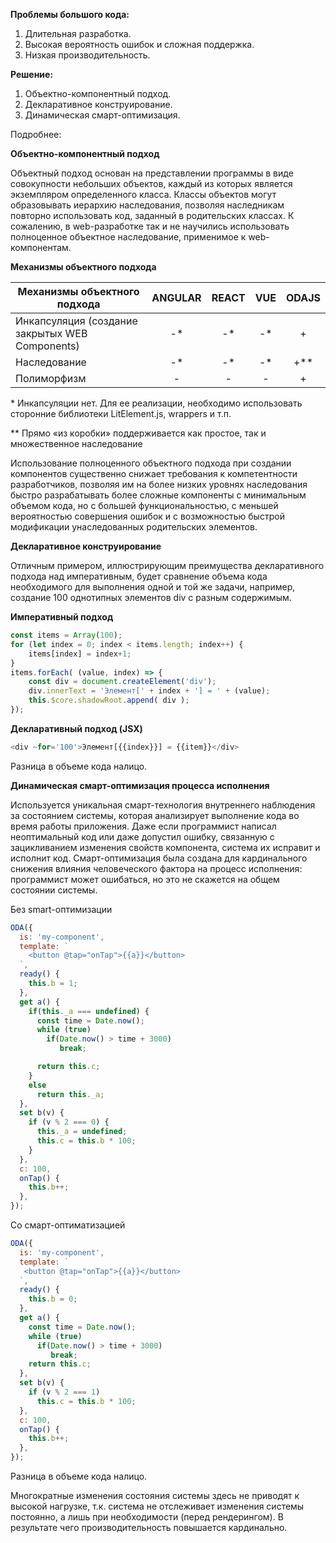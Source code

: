 **Проблемы большого кода:**

1. Длительная разработка.
1. Высокая вероятность ошибок и сложная поддержка.
1. Низкая производительность.

**Решение:**

1. Объектно-компонентный подход.
1. Декларативное конструирование.
1. Динамическая смарт-оптимизация.

Подробнее:

**Объектно-компонентный подход**

Объектный подход основан на представлении программы в виде совокупности небольших объектов, каждый из которых является экземпляром определенного класса. Классы объектов могут образовывать иерархию наследования, позволяя наследникам повторно использовать код, заданный в родительских классах. К сожалению, в web-разработке так и не научились использовать полноценное объектное наследование, применимое к web-компонентам.

**Механизмы объектного подхода**

Механизмы объектного подхода |ANGULAR | REACT | VUE | ODAJS
--|:--:|:--:|:--:|:--:
Инкапсуляция (создание закрытых WEB Components)| -* | -* | -* | +
Наследование| -* | -* | -* | +**
Полиморфизм | - | - | - | +

\* Инкапсуляции нет. Для ее реализации, необходимо использовать сторонние библиотеки LitElement.js, wrappers и т.п.

\*\* Прямо «из коробки» поддерживается как простое, так и множественное наследование

Использование полноценного объектного подхода при создании компонентов существенно снижает требования к компетентности разработчиков, позволяя им на более низких уровнях наследования быстро разрабатывать более сложные компоненты с минимальным объемом кода, но с большей функциональностью, с меньшей вероятностью совершения ошибок и с возможностью быстрой модификации унаследованных родительских элементов.

**Декларативное конструирование**

Отличным примером, иллюстрирующим преимущества декларативного подхода над императивным, будет сравнение объема кода необходимого для выполнения одной и той же задачи, например, создание 100 однотипных элементов div с разным содержимым.

**Императивный подход**

```javascript
const items = Array(100);
for (let index = 0; index < items.length; index++) {
    items[index] = index+1;
}
items.forEach( (value, index) => {
    const div = document.createElement('div');
    div.innerText = 'Элемент[' + index + '] = ' + (value);
    this.$core.shadowRoot.append( div );
});
```

**Декларативный подход (JSX)**

```javascript
<div ~for='100'>Элемент[{{index}}] = {{item}}</div>
```

Разница в объеме кода налицо.

**Динамическая смарт-оптимизация процесса исполнения**

Используется уникальная смарт-технология внутреннего наблюдения за состоянием системы, которая анализирует выполнение кода во время работы приложения. Даже если программист написал неоптимальный код или даже допустил ошибку, связанную с зацикливанием изменения свойств компонента, система их исправит и исполнит код. Смарт-оптимизация была создана для кардинального снижения влияния человеческого фактора на процесс исполнения: программист может ошибаться, но это не скажется на общем состоянии системы.

Без smart-оптимизации

```javascript
ODA({
  is: 'my-component',
  template: `
    <button @tap="onTap">{{a}}</button>
  `,
  ready() {
    this.b = 1;
  },
  get a() {
    if(this._a === undefined) {
      const time = Date.now();
      while (true)
        if(Date.now() > time + 3000)
           break;

      return this.c;
    }
    else
      return this._a;
  },
  set b(v) {
    if (v % 2 === 0) {
      this._a = undefined;
      this.c = this.b * 100;
    }
  },
  c: 100,
  onTap() {
    this.b++;
  },
});
```

Со смарт-оптиматизацией

```javascript
ODA({
  is: 'my-component',
  template: `
   <button @tap="onTap">{{a}}</button>
  `,
  ready() {
    this.b = 0;
  },
  get a() {
    const time = Date.now();
    while (true)
      if(Date.now() > time + 3000)
         break;
    return this.c;
  },
  set b(v) {
    if (v % 2 === 1)
      this.c = this.b * 100;
  },
  c: 100,
  onTap() {
    this.b++;
  },
});
```

Разница в объеме кода налицо.

Многократные изменения состояния системы здесь не приводят к высокой нагрузке, т.к. система не отслеживает изменения системы постоянно, а лишь при необходимости (перед рендерингом). В результате чего производительность повышается кардинально.
